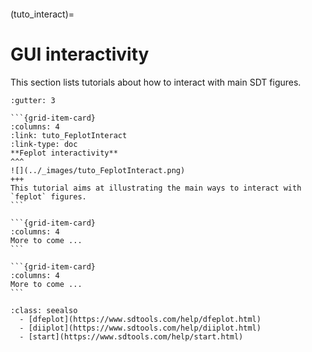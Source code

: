 ```{include} ../header.md
```
(tuto_interact)=
# GUI interactivity

This section lists tutorials about how to interact with main SDT figures.

````{grid}
:gutter: 3

```{grid-item-card} 
:columns: 4
:link: tuto_FeplotInteract
:link-type: doc
**Feplot interactivity**
^^^
![](../_images/tuto_FeplotInteract.png)
+++
This tutorial aims at illustrating the main ways to interact with `feplot` figures.
```

```{grid-item-card}
:columns: 4
More to come ...
```

```{grid-item-card}
:columns: 4
More to come ...
```

````

```{admonition} SDT base documentation
:class: seealso
  - [dfeplot](https://www.sdtools.com/help/dfeplot.html)
  - [diiplot](https://www.sdtools.com/help/diiplot.html)
  - [start](https://www.sdtools.com/help/start.html)
```